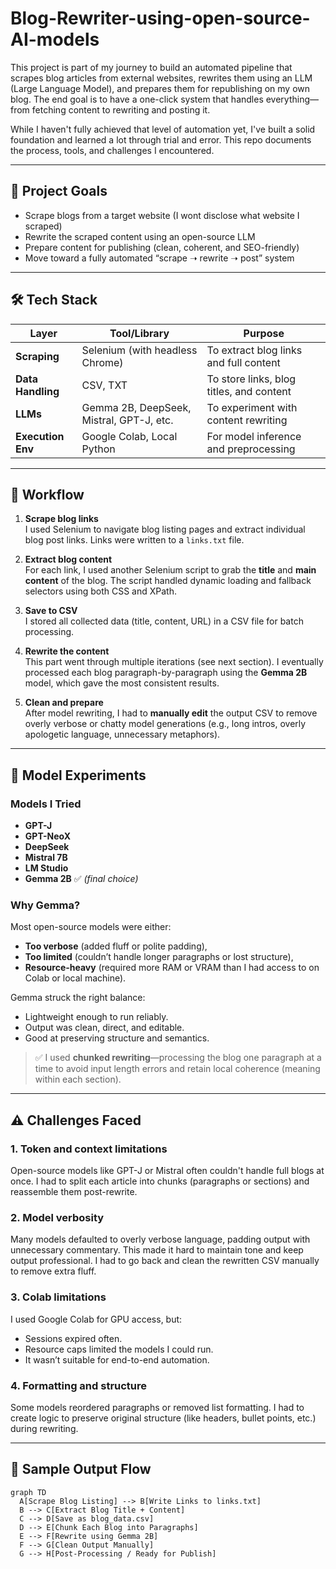 # Blog-Rewriter-using-open-source-AI-models
This project is part of my journey to build an automated pipeline that scrapes blog articles from external websites, rewrites them using an LLM (Large Language Model), and prepares them for republishing on my own blog. The end goal is to have a one-click system that handles everything—from fetching content to rewriting and posting it.

While I haven't fully achieved that level of automation yet, I've built a solid foundation and learned a lot through trial and error. This repo documents the process, tools, and challenges I encountered.

---

## 🚀 Project Goals

- Scrape blogs from a target website (I wont disclose what website I scraped)
- Rewrite the scraped content using an open-source LLM
- Prepare content for publishing (clean, coherent, and SEO-friendly)
- Move toward a fully automated “scrape ➝ rewrite ➝ post” system

---

## 🛠️ Tech Stack

| Layer               | Tool/Library                             | Purpose                                 |
|--------------------|-------------------------------------------|-----------------------------------------|
| **Scraping**       | Selenium (with headless Chrome)          | To extract blog links and full content  |
| **Data Handling**  | CSV, TXT                                 | To store links, blog titles, and content|
| **LLMs**           | Gemma 2B, DeepSeek, Mistral, GPT-J, etc. | To experiment with content rewriting    |
| **Execution Env**  | Google Colab, Local Python               | For model inference and preprocessing   |

---

## 🔄 Workflow

1. **Scrape blog links**  
   I used Selenium to navigate blog listing pages and extract individual blog post links. Links were written to a `links.txt` file.

2. **Extract blog content**  
   For each link, I used another Selenium script to grab the **title** and **main content** of the blog. The script handled dynamic loading and fallback selectors using both CSS and XPath.

3. **Save to CSV**  
   I stored all collected data (title, content, URL) in a CSV file for batch processing.

4. **Rewrite the content**  
   This part went through multiple iterations (see next section). I eventually processed each blog paragraph-by-paragraph using the **Gemma 2B** model, which gave the most consistent results.

5. **Clean and prepare**  
   After model rewriting, I had to **manually edit** the output CSV to remove overly verbose or chatty model generations (e.g., long intros, overly apologetic language, unnecessary metaphors).

---

## 🧪 Model Experiments

### Models I Tried

- **GPT-J**
- **GPT-NeoX**
- **DeepSeek**
- **Mistral 7B**
- **LM Studio**
- **Gemma 2B** ✅ *(final choice)*

### Why Gemma?

Most open-source models were either:
- **Too verbose** (added fluff or polite padding),
- **Too limited** (couldn’t handle longer paragraphs or lost structure),
- **Resource-heavy** (required more RAM or VRAM than I had access to on Colab or local machine).

Gemma struck the right balance:
- Lightweight enough to run reliably.
- Output was clean, direct, and editable.
- Good at preserving structure and semantics.

> ✅ I used **chunked rewriting**—processing the blog one paragraph at a time to avoid input length errors and retain local coherence (meaning within each section).

---

## ⚠️ Challenges Faced

### 1. **Token and context limitations**  
Open-source models like GPT-J or Mistral often couldn't handle full blogs at once. I had to split each article into chunks (paragraphs or sections) and reassemble them post-rewrite.

### 2. **Model verbosity**  
Many models defaulted to overly verbose language, padding output with unnecessary commentary. This made it hard to maintain tone and keep output professional. I had to go back and clean the rewritten CSV manually to remove extra fluff.

### 3. **Colab limitations**  
I used Google Colab for GPU access, but:
- Sessions expired often.
- Resource caps limited the models I could run.
- It wasn’t suitable for end-to-end automation.

### 4. **Formatting and structure**  
Some models reordered paragraphs or removed list formatting. I had to create logic to preserve original structure (like headers, bullet points, etc.) during rewriting.

---

## 🔧 Sample Output Flow

```mermaid
graph TD
  A[Scrape Blog Listing] --> B[Write Links to links.txt]
  B --> C[Extract Blog Title + Content]
  C --> D[Save as blog_data.csv]
  D --> E[Chunk Each Blog into Paragraphs]
  E --> F[Rewrite using Gemma 2B]
  F --> G[Clean Output Manually]
  G --> H[Post-Processing / Ready for Publish]
